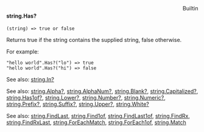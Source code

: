 <div style="float:right"><span class="builtin">Builtin</span></div>

#### string.Has?

``` suneido
(string) => true or false
```

Returns true if the string contains the supplied string, false otherwise.

For example:

``` suneido
"hello world".Has?("lo") => true
"hello world".Has?("hi") => false
```

See also: [string.In?](<string.In?.md>)


See also:
[string.Alpha?](<string.Alpha?.md>),
[string.AlphaNum?](<string.AlphaNum?.md>),
[string.Blank?](<string.Blank?.md>),
[string.Capitalized?](<string.Capitalized?.md>),
[string.Has1of?](<string.Has1of?.md>),
[string.Lower?](<string.Lower?.md>),
[string.Number?](<string.Number?.md>),
[string.Numeric?](<string.Numeric?.md>),
[string.Prefix?](<string.Prefix?.md>),
[string.Suffix?](<string.Suffix?.md>),
[string.Upper?](<string.Upper?.md>),
[string.White?](<string.White?.md>)



See also:
[string.FindLast](<string.FindLast.md>),
[string.Find1of](<string.Find1of.md>),
[string.FindLast1of](<string.FindLast1of.md>),
[string.FindRx](<string.FindRx.md>),
[string.FindRxLast](<string.FindRxLast.md>),
[string.ForEachMatch](<string.ForEachMatch.md>),
[string.ForEach1of](<string.ForEach1of.md>),
[string.Match](<string.Match.md>)
